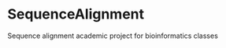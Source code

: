 SequenceAlignment
=================

Sequence alignment academic project for bioinformatics classes
